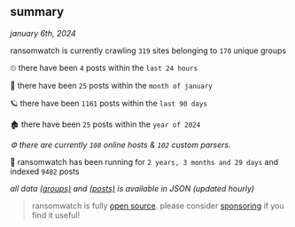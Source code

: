 
## summary
_january 6th, 2024_

ransomwatch is currently crawling `319` sites belonging to `170` unique groups

⏲ there have been `4` posts within the `last 24 hours`

🦈 there have been `25` posts within the `month of january`

🪐 there have been `1161` posts within the `last 90 days`

🏚 there have been `25` posts within the `year of 2024`

_⚙️ there are currently `108` online hosts & `102` custom parsers._

🦕 ransomwatch has been running for `2 years, 3 months and 29 days` and indexed `9482` posts

_all data  [(groups)](http://ransomwhat.telemetry.ltd/groups) and [(posts)](http://ransomwhat.telemetry.ltd/posts) is available in JSON (updated hourly)_

> ransomwatch is fully [open source](https://github.com/joshhighet/ransomwatch#ransomwatch--). please consider [sponsoring](https://github.com/sponsors/joshhighet) if you find it useful!
